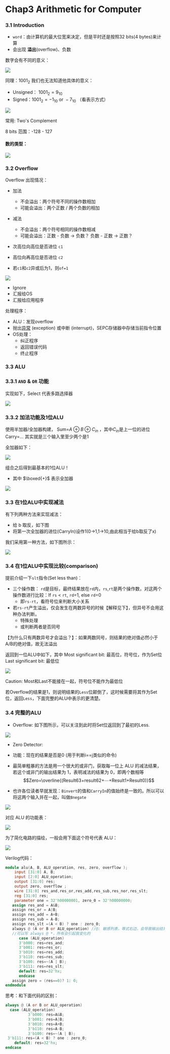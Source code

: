 # Chap3 Arithmetic for Computer

### 3.1 Introduction

- `word`：由计算机的最大位宽来决定，但是平时还是按照32 bits(4 bytes)来计算
- 会出现 **溢出**(overflow)、负数

数字会有不同的意义：

![](image/Pasted%20image%2020250118093437.png)

同理：$1001_2$ 我们也无法知道他具体的意义：
- Unsigned： $1001_2=9_{10}$
- Signed：$1001_2=-1_{10} \text{   or   } -7_{10}$ （看表示方式）

![](image/Pasted%20image%2020250118093649.png)

常用: Two's Complement

8 bits 范围：-128 - 127

#### 数的类型：

![](image/Pasted%20image%2020250118094538.png)

### 3.2 Overflow

Overflow 出现情况：
- 加法
    - 不会溢出：两个符号不同的操作数相加
    - 可能会溢出：两个正数 / 两个负数的相加
- 减法
    - 不会溢出：两个符号相同的操作数相减
    - 可能会溢出：正数 - 负数 -> 负数？ 负数 - 正数 -> 正数？

- 次高位向高位是否进位 `c1`
- 高位向再高位是否进位 `c2`
- 若`c1`和`c2`异或后为1，则`of=1`

![](image/Pasted%20image%2020250118100149.png)

- Ignore
- 汇报给OS
- 汇报给应用程序

处理程序：
- ALU：发现overflow
- 抛出[异常](https://note.noughtq.top/system/co/4.html#exceptions) (exception) 或中断 (interrupt)，SEPC存储器中存储当前指令位置
- OS处理：
	- 纠正程序
	- 返回错误代码
	- 终止程序

### 3.3 ALU

### 3.3.1 `AND` & `OR` 功能

实现如下，Select 代表多路选择器

![](image/Pasted%20image%2020250118100827.png)

### 3.3.2 加法功能及1位ALU

使用半加器/全加器构建，
Sum=$A \oplus B \oplus C_{in}$ ，其中$C_{in}$是上一位的进位
Carry=... 其实就是三个输入里至少两个是1

全加器如下：

![](image/Pasted%20image%2020250118101306.png)


组合之后得到最基本的1位ALU！

- 其中 $\boxed{+}$ 表示全加器

![](image/Pasted%20image%2020250118101341.png)

### 3.3 在1位ALU中实现减法

有下列两种方法来实现减法：
- 给 b 取反，如下图
- 将第一次全加器的进位(CarryIn)设作1(0->1,1->10,由此相当于给b取反了x)

我们采用第一种方法，如下图所示：

![](image/Pasted%20image%2020250118101704.png)

### 3.4 在1位ALU中实现比较(comparison)

提前介绍一下`slt`指令(Set less than)：
- 三个操作数： `rd`是目标，最终结果放在`rd`内，`rs`,`rt`是两个操作数，对这两个操作数进行比较：If `rs` < `rt`, `rd`=1, else `rd`=0
	- 即`rs-rt`，看符号位来判断大小关系
- 若`rs-rt`产生溢出，仅会发生在两数异号的时候【解释见下】，但异号不会用这种办法判断。
	- 特殊处理
	- 或判断两者是否同号

【为什么只有两数异号才会溢出？】：如果两数同号，则结果的绝对值必然小于A/B的绝对值，故无法溢出

返回到一位ALU中如下，其中
Most significant bit: 最高位，符号位，作为Set位
Last significant bit: 最低位

![](image/Pasted%20image%2020250118112737.png)

Caution: Most和Last不能接在一起，符号位不能作为最低位

若Overflow的结果是1，则说明结果的`Less`位颠倒了，这时候需要将其作为Set位，返回`Less`，下面完整的ALU中表示的更清楚。

### 3.4 完整的ALU

- Overflow: 如下图所示，可以关注到此时将Set位返回到了最初的Less.

![](image/Pasted%20image%2020250118112819.png)

- Zero Detector: 
- 功能：现在的结果是否是0 (用于判断i\==j类似的命令)

- 最简单粗暴的方法是用一个很大的或非门，获取每一位上 ALU 的减法结果，若这个或非门的输出结果为 1，表明减法的结果为 0，即两个数相等
$$Zero=\overline{(Result63+result62+⋯+Result1+Result0)}$$
- 也许各位读者早就发现：`Binvert`的值和`CarryIn`的值始终是一致的。所以可以将这两个输入并在一起，叫做`Bnegate`

![](image/Pasted%20image%2020250118113028.png)

对应 ALU 的功能表：

![](image/Pasted%20image%2020250118122004.png)

为了简化电路的描绘，一般会用下面这个符号代表 ALU：

![](image/Pasted%20image%2020250118122013.png)

Verilog代码：
```verilog
module alu(A, B, ALU_operation, res, zero, overflow );
    input [31:0] A, B;
    input [2:0] ALU_operation;
    output [31:0] res;
    output zero, overflow ;
    wire [31:0] res_and,res_or,res_add,res_sub,res_nor,res_slt;
    reg [31:0] res;
    parameter one = 32'h00000001, zero_0 = 32'h00000000;
   assign res_and = A&B;
   assign res_or = A|B;
   assign res_add = A+B;
   assign res_sub = A-B;
   assign res_slt =(A < B) ? one : zero_0;
   always @ (A or B or ALU_operation) //@: 敏感列表，等式右边，会导致输出结果变化的，都需要放在敏感列表里?
   //可以写 always @ *，所有会引起我变化的
	  case (ALU_operation)
	  3'b000: res=res_and; 
	  3'b001: res=res_or; 
	  3'b010: res=res_add; 
	  3'b110: res=res_sub; 
	  3'b100: res=~(A | B);
	  3'b111: res=res_slt;
	  default: res=32'hx;
	  endcase
   assign zero = (res==0)? 1: 0;
endmodule
```

思考：和下面代码的区别：

```verilog
always @ (A or B or ALU_operation)
  case (ALU_operation)
		  3'b000: res=A&B; 
		  3'b001: res=A|B; 
		  3'b010: res=A+B; 
		  3'b110: res=A-B; 
          3'b100: res=~(A | B);
 3'b111: res=(A < B) ? one : zero_0;
    default: res=32'hx;
endcase
```